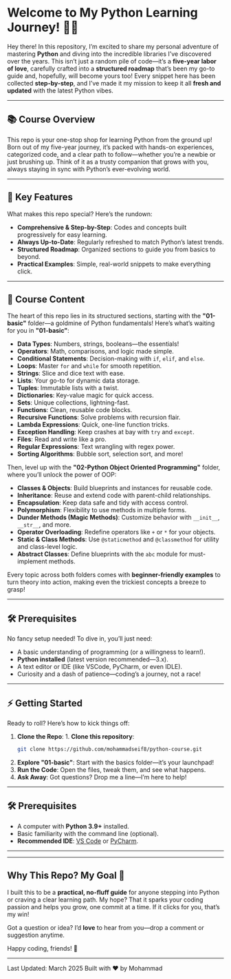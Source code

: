 # Welcome to My Python Learning Journey! 🐍✨

Hey there! In this repository, I’m excited to share my personal adventure of mastering **Python** and diving into the incredible libraries I’ve discovered over the years. This isn’t just a random pile of code—it’s a **five-year labor of love**, carefully crafted into a **structured roadmap** that’s been my go-to guide and, hopefully, will become yours too! Every snippet here has been collected **step-by-step**, and I’ve made it my mission to keep it all **fresh and updated** with the latest Python vibes.

---

## 📚 Course Overview

This repo is your one-stop shop for learning Python from the ground up! Born out of my five-year journey, it’s packed with hands-on experiences, categorized code, and a clear path to follow—whether you’re a newbie or just brushing up. Think of it as a trusty companion that grows with you, always staying in sync with Python’s ever-evolving world.

---

## 🌟 Key Features

What makes this repo special? Here’s the rundown:  
- **Comprehensive & Step-by-Step**: Codes and concepts built progressively for easy learning.  
- **Always Up-to-Date**: Regularly refreshed to match Python’s latest trends.  
- **Structured Roadmap**: Organized sections to guide you from basics to beyond.  
- **Practical Examples**: Simple, real-world snippets to make everything click.  

---

## 🧩 Course Content

The heart of this repo lies in its structured sections, starting with the **"01-basic"** folder—a goldmine of Python fundamentals! Here’s what’s waiting for you in **"01-basic"**:

- **Data Types**: Numbers, strings, booleans—the essentials!  
- **Operators**: Math, comparisons, and logic made simple.  
- **Conditional Statements**: Decision-making with `if`, `elif`, and `else`.  
- **Loops**: Master `for` and `while` for smooth repetition.  
- **Strings**: Slice and dice text with ease.  
- **Lists**: Your go-to for dynamic data storage.  
- **Tuples**: Immutable lists with a twist.  
- **Dictionaries**: Key-value magic for quick access.  
- **Sets**: Unique collections, lightning-fast.  
- **Functions**: Clean, reusable code blocks.  
- **Recursive Functions**: Solve problems with recursion flair.  
- **Lambda Expressions**: Quick, one-line function tricks.  
- **Exception Handling**: Keep crashes at bay with `try` and `except`.  
- **Files**: Read and write like a pro.  
- **Regular Expressions**: Text wrangling with regex power.  
- **Sorting Algorithms**: Bubble sort, selection sort, and more!  

Then, level up with the **"02-Python Object Oriented Programming"** folder, where you’ll unlock the power of OOP:  
- **Classes & Objects**: Build blueprints and instances for reusable code.  
- **Inheritance**: Reuse and extend code with parent-child relationships.  
- **Encapsulation**: Keep data safe and tidy with access control.  
- **Polymorphism**: Flexibility to use methods in multiple forms.  
- **Dunder Methods (Magic Methods)**: Customize behavior with `__init__`, `__str__`, and more.  
- **Operator Overloading**: Redefine operators like `+` or `*` for your objects.  
- **Static & Class Methods**: Use `@staticmethod` and `@classmethod` for utility and class-level logic.  
- **Abstract Classes**: Define blueprints with the `abc` module for must-implement methods.  

Every topic across both folders comes with **beginner-friendly examples** to turn theory into action, making even the trickiest concepts a breeze to grasp!

---

## 🛠️ Prerequisites

No fancy setup needed! To dive in, you’ll just need:  
- A basic understanding of programming (or a willingness to learn!).  
- **Python installed** (latest version recommended—3.x).  
- A text editor or IDE (like VSCode, PyCharm, or even IDLE).  
- Curiosity and a dash of patience—coding’s a journey, not a race!  

---

## ⚡ Getting Started

Ready to roll? Here’s how to kick things off:  
1. **Clone the Repo**: 1. **Clone this repository**:
   ```bash
   git clone https://github.com/mohammadseif8/python-course.git
2. **Explore "01-basic"**: Start with the basics folder—it’s your launchpad!  
3. **Run the Code**: Open the files, tweak them, and see what happens.  
4. **Ask Away**: Got questions? Drop me a line—I’m here to help!  

---
## 🛠️ **Prerequisites**
- A computer with **Python 3.9+** installed.
- Basic familiarity with the command line (optional).
- **Recommended IDE**: [VS Code](https://code.visualstudio.com/) or [PyCharm](https://www.jetbrains.com/pycharm/).
---
---

## Why This Repo? My Goal 🎯

I built this to be a **practical, no-fluff guide** for anyone stepping into Python or craving a clear learning path. My hope? That it sparks your coding passion and helps you grow, one commit at a time. If it clicks for you, that’s my win! 

Got a question or idea? I’d **love** to hear from you—drop a comment or suggestion anytime.

Happy coding, friends! 🚀

---
Last Updated: March 2025
Built with ❤️ by Mohammad
